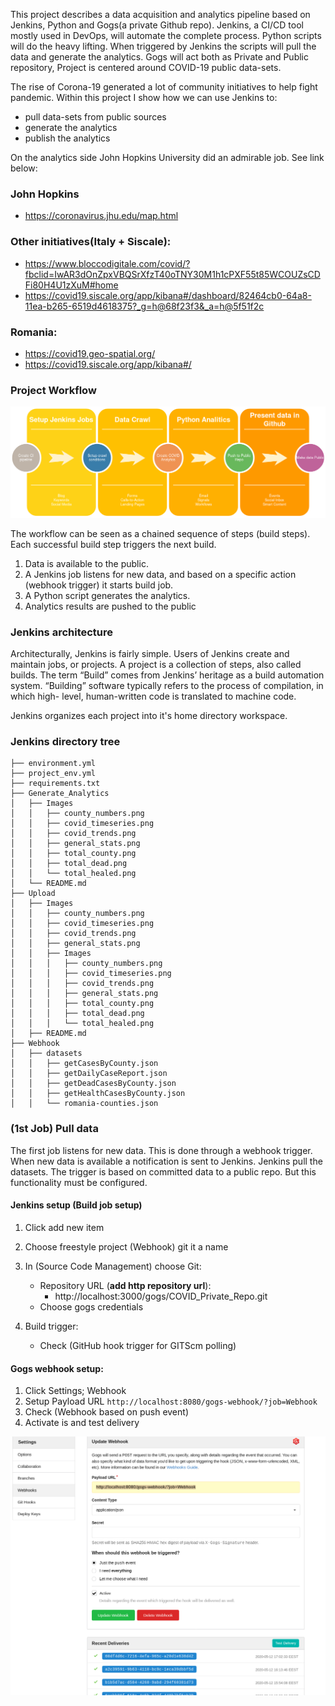 This project describes a data acquisition and analytics pipeline based on Jenkins, Python and Gogs(a private Github repo).
Jenkins, a CI/CD tool mostly used in DevOps, will automate the complete process. Python scripts will do the heavy lifting. When triggered by Jenkins the scripts will pull the data and generate the analytics.
Gogs will act both as Private and Public repository,
Project is centered around COVID-19 public data-sets.

The rise of Corona-19 generated a lot of community initiatives to help fight pandemic.
Within this project I show how we can use Jenkins to:

* pull data-sets from public sources
* generate the analytics
* publish the analytics

On the analytics side John Hopkins University did an admirable job. See link below:

### John Hopkins

* https://coronavirus.jhu.edu/map.html

### Other initiatives(Italy + Siscale):

* https://www.bloccodigitale.com/covid/?fbclid=IwAR3dOnZpxVBQSrXfzT40oTNY30M1h1cPXF55t85WCOUZsCDFi80H4U1zXuM#home
* https://covid19.siscale.org/app/kibana#/dashboard/82464cb0-64a8-11ea-b265-6519d4618375?_g=h@68f23f3&_a=h@5f51f2c

### Romania:

* https://covid19.geo-spatial.org/
* https://covid19.siscale.org/app/kibana#/

### Project Workflow

![Img](jenkins_pipeline.png)

The workflow can be seen as a chained sequence of steps (build steps). Each successful build step triggers the next build. 

1. Data is available to the public.
2. A Jenkins job listens for new data, and based on a specific action (webhook trigger) it starts build job.
3. A Python script generates the analytics.
4. Analytics results are pushed to the public

### Jenkins architecture

Architecturally, Jenkins is fairly simple. Users of Jenkins create and maintain jobs, or projects. A project
is a collection of steps, also called builds. The term “Build” comes from Jenkins’ heritage as a build
automation system. “Building” software typically refers to the process of compilation, in which high-
level, human-written code is translated to machine code.

Jenkins organizes each project into it's home directory workspace.

### Jenkins directory tree

```jql
├── environment.yml
├── project_env.yml
├── requirements.txt
├── Generate_Analytics
│   ├── Images
│   │   ├── county_numbers.png
│   │   ├── covid_timeseries.png
│   │   ├── covid_trends.png
│   │   ├── general_stats.png
│   │   ├── total_county.png
│   │   ├── total_dead.png
│   │   └── total_healed.png
│   └── README.md
├── Upload
│   ├── Images
│   │   ├── county_numbers.png
│   │   ├── covid_timeseries.png
│   │   ├── covid_trends.png
│   │   ├── general_stats.png
│   │   ├── Images
│   │   │   ├── county_numbers.png
│   │   │   ├── covid_timeseries.png
│   │   │   ├── covid_trends.png
│   │   │   ├── general_stats.png
│   │   │   ├── total_county.png
│   │   │   ├── total_dead.png
│   │   │   └── total_healed.png
│   ├── README.md
├── Webhook
│   ├── datasets
│   │   ├── getCasesByCounty.json
│   │   ├── getDailyCaseReport.json
│   │   ├── getDeadCasesByCounty.json
│   │   ├── getHealthCasesByCounty.json
│   │   └── romania-counties.json
```

### (1st Job) Pull data 

The first job listens for new data. This is done through a webhook trigger. When new data is available a notification is sent to Jenkins.
Jenkins pull the datasets.
The trigger is based on committed data to a public repo.
But this functionality must be configured.

#### Jenkins setup (Build job setup)

1. Click add new item
2. Choose freestyle project (Webhook) git it a name
3. In (Source Code Management) choose Git:
    * Repository URL (**add http repository url**):
        * http://localhost:3000/gogs/COVID_Private_Repo.git
    * Choose gogs credentials
    
4. Build trigger:
    * Check (GitHub hook trigger for GITScm polling)

#### Gogs webhook setup:

1. Click Settings; Webhook  
2. Setup Payload URL ```http://localhost:8080/gogs-webhook/?job=Webhook``` 
3. Check (Webhook based on push event)
4. Activate is and test delivery

![Img](gogs_webhook.png)


